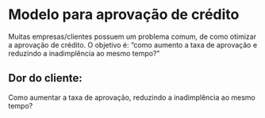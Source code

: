 
# Modelo para aprovação de crédito

Muitas empresas/clientes possuem um problema comum, de como otimizar a aprovação de crédito. O objetivo é: “como aumento a taxa de aprovação e reduzindo a inadimplência ao mesmo tempo?”

## Dor do cliente:

Como aumentar a taxa de aprovação, reduzindo a inadimplência ao mesmo tempo?
